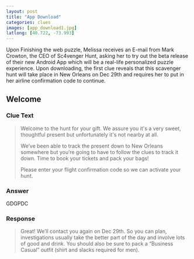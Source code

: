 ```yaml
---
layout: post
title: "App Download"
categories: clues
images: [app_download1.jpg]
latlong: [40.722, -73.993]
---
```


Upon Finishing the web puzzle, Melissa receives an E-mail from Mark Crowton, the CEO of Sc4venger Hunt, asking her to try out the beta release of their new Android App which will be a real-life personalized puzzle experience. Upon downloading, the first clue reveals that this scavenger hunt will take place in New Orleans on Dec 29th and requires her to put in her airline confirmation code to continue. 

<!--excerpt-->

## Welcome
### Clue Text
><p>Welcome to the hunt for your gift. We assure you it's a very sweet, thoughtful present but unfortunately it's not nearby at all.</p><p>We’ve been able to track the present down to New Orleans somewhere but you’re going to have to follow the clues to track it down. Time to book your tickets and pack your bags!</p><p>Please enter your flight confirmation code so we can activate your hunt.</p>

### Answer
GDGPDC

### Response
>Great! We’ll contact you again on Dec 29th. So you can plan, investigations usually take the better part of the day and involve lots of good and drink. You should also be sure to pack a “Business Casual” outfit (shirt and slacks required for men).
